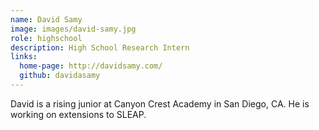 ```yaml
---
name: David Samy
image: images/david-samy.jpg
role: highschool
description: High School Research Intern
links:
  home-page: http://davidsamy.com/
  github: davidasamy
---
```


David is a rising junior at Canyon Crest Academy in San Diego, CA. He is working on extensions to SLEAP.
